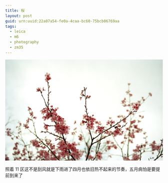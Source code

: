```yaml
---
title: 桜
layout: post
guid: urn:uuid:22a07a54-fe0a-4caa-bc60-75bcb06769aa
tags:
  - leica
  - m6
  - photography
  - zm35
---
```


<span class="image-1200">[![](/media/files/2013/04/02/sakura.jpg)](http://500px.com/photo/29307621)</span>

照着 11 区这不是刮风就是下雨进了四月也依旧热不起来的节奏，五月病怕是要提前到来了